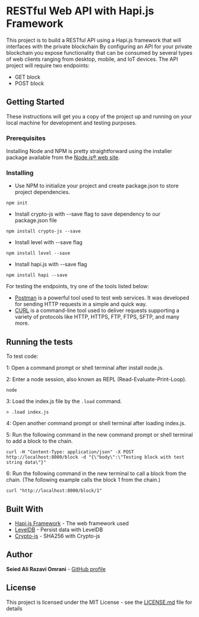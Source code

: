 # RESTful Web API with Hapi.js Framework

This project is to build a RESTful API using a Hapi.js framework that will interfaces with the private blockchain By configuring an API for your private blockchain you expose functionality that can be consumed by several types of web clients ranging from desktop, mobile, and IoT devices. The API project will require two endpoints:

* GET block
* POST block

## Getting Started

These instructions will get you a copy of the project up and running on your local machine for development and testing purposes.

### Prerequisites

Installing Node and NPM is pretty straightforward using the installer package available from the [Node.js® web site](https://nodejs.org/en/).

### Installing

- Use NPM to initialize your project and create package.json to store project dependencies.
```
npm init
```
- Install crypto-js with --save flag to save dependency to our package.json file
```
npm install crypto-js --save
```
- Install level with --save flag
```
npm install level --save
```
- Install hapi.js with --save flag
```
npm install hapi --save
```

For testing the endpoints, try one of the tools listed below:

- [Postman](https://www.getpostman.com/) is a powerful tool used to test web services. It was developed for sending HTTP requests in a simple and quick way.
- [CURL](https://curl.haxx.se/) is a command-line tool used to deliver requests supporting a variety of protocols like HTTP, HTTPS, FTP, FTPS, SFTP, and many more.

## Running the tests

To test code:

1: Open a command prompt or shell terminal after install node.js.

2: Enter a node session, also known as REPL (Read-Evaluate-Print-Loop).
```
node
```
3: Load the index.js file by the `.load` command.
```
> .load index.js
```
4: Open another command prompt or shell terminal after loading index.js.

5: Run the following command in the new command prompt or shell terminal to add a block to the chain.
```
curl -H "Content-Type: application/json" -X POST http://localhost:8000/block -d "{\"body\":\"Testing block with test string data\"}"
```
6: Run the following command in the new terminal to call a block from the chain. (The following example calls the block 1 from the chain.)
```
curl "http://localhost:8000/block/1"
```

## Built With

* [Hapi.js Framework](https://hapijs.com/) - The web framework used
* [LevelDB](https://github.com/Level/level) - Persist data with LevelDB
* [Crypto-js](https://www.npmjs.com/package/crypto-js) - SHA256 with Crypto-js

## Author

**Seied Ali Razavi Omrani** - [GitHub profile](https://github.com/seiedalirazaviomrani)

## License

This project is licensed under the MIT License - see the [LICENSE.md](LICENSE.md) file for details
